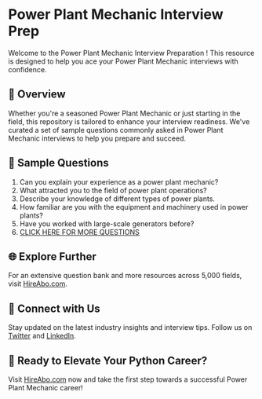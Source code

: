 # Power Plant Mechanic Interview Prep

Welcome to the Power Plant Mechanic Interview Preparation ! This resource is designed to help you ace your Power Plant Mechanic interviews with confidence.

## 🚀 Overview

Whether you're a seasoned Power Plant Mechanic or just starting in the field, this repository is tailored to enhance your interview readiness. We've curated a set of sample questions commonly asked in Power Plant Mechanic interviews to help you prepare and succeed.

## 📝 Sample Questions

1. Can you explain your experience as a power plant mechanic?
2. What attracted you to the field of power plant operations?
3. Describe your knowledge of different types of power plants.
4. How familiar are you with the equipment and machinery used in power plants?
5. Have you worked with large-scale generators before?
6. [CLICK HERE FOR MORE QUESTIONS](https://hireabo.com/job/20_4_5/Power%20Plant%20Mechanic)

## 🌐 Explore Further

For an extensive question bank and more resources across 5,000 fields, visit [HireAbo.com](https://www.hireabo.com).

## 📱 Connect with Us

Stay updated on the latest industry insights and interview tips. Follow us on [Twitter](https://twitter.com/hireabo) and [LinkedIn](https://www.linkedin.com/in/hire-abo-3609972a8/).

## 🚀 Ready to Elevate Your Python Career?

Visit [HireAbo.com](https://www.hireabo.com) now and take the first step towards a successful Power Plant Mechanic career!